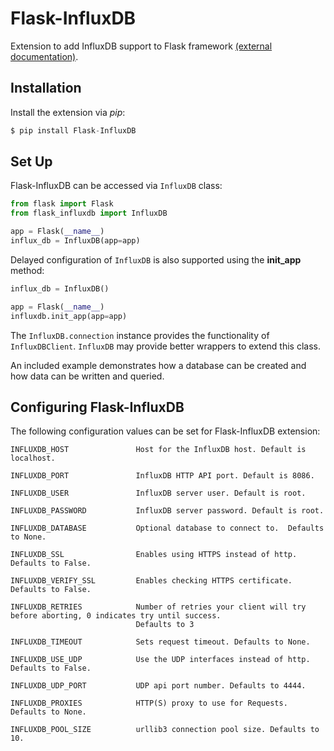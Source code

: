 Flask-InfluxDB
==============
Extension to add InfluxDB support to Flask framework [(external documentation)](https://flask-influxdb.readthedocs.org/en/latest/).

## Installation
Install the extension via *pip*:

```python
$ pip install Flask-InfluxDB
```

## Set Up
Flask-InfluxDB can be accessed via ``InfluxDB`` class:

```python
from flask import Flask
from flask_influxdb import InfluxDB

app = Flask(__name__)
influx_db = InfluxDB(app=app)
```

Delayed configuration of ``InfluxDB`` is also supported using the **init_app** method:

```python
influx_db = InfluxDB()

app = Flask(__name__)
influxdb.init_app(app=app)
```

The ``InfluxDB.connection`` instance provides the functionality of
``InfluxDBClient``. ``InfluxDB`` may provide better wrappers to extend this class.

An included example demonstrates how a database can be created and how data can be written and queried.


## Configuring Flask-InfluxDB
The following configuration values can be set for Flask-InfluxDB extension:

```
INFLUXDB_HOST               Host for the InfluxDB host. Default is localhost.

INFLUXDB_PORT               InfluxDB HTTP API port. Default is 8086.

INFLUXDB_USER               InfluxDB server user. Default is root.

INFLUXDB_PASSWORD           InfluxDB server password. Default is root.

INFLUXDB_DATABASE           Optional database to connect to.  Defaults to None.

INFLUXDB_SSL                Enables using HTTPS instead of http. Defaults to False.

INFLUXDB_VERIFY_SSL         Enables checking HTTPS certificate. Defaults to False.

INFLUXDB_RETRIES            Number of retries your client will try before aborting, 0 indicates try until success.
                            Defaults to 3

INFLUXDB_TIMEOUT            Sets request timeout. Defaults to None.

INFLUXDB_USE_UDP            Use the UDP interfaces instead of http. Defaults to False.

INFLUXDB_UDP_PORT           UDP api port number. Defaults to 4444.

INFLUXDB_PROXIES            HTTP(S) proxy to use for Requests. Defaults to None.

INFLUXDB_POOL_SIZE          urllib3 connection pool size. Defaults to 10.
```